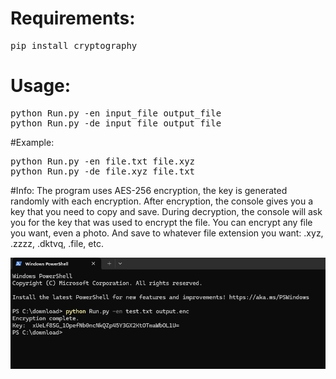 # Requirements:
<pre>pip install cryptography</pre>

# Usage:
<pre>
python Run.py -en input_file output_file
python Run.py -de input_file output_file
</pre>

#Example:
<pre>
python Run.py -en file.txt file.xyz
python Run.py -de file.xyz file.txt
</pre>

#Info:
The program uses AES-256 encryption, the key is generated randomly with each encryption.
After encryption, the console gives you a key that you need to copy and save.
During decryption, the console will ask you for the key that was used to encrypt the file.
You can encrypt any file you want, even a photo. And save to whatever file extension you want: .xyz, .zzzz, .dktvq, .file, etc.

![](https://github.com/zbirow/Shz/blob/main/Shz.gif)
